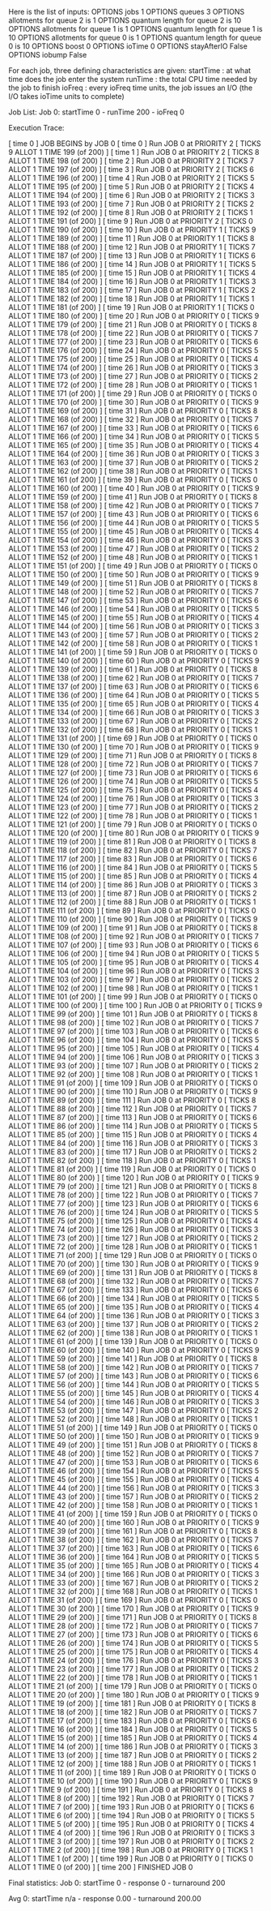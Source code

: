 Here is the list of inputs:
OPTIONS jobs 1
OPTIONS queues 3
OPTIONS allotments for queue  2 is   1
OPTIONS quantum length for queue  2 is  10
OPTIONS allotments for queue  1 is   1
OPTIONS quantum length for queue  1 is  10
OPTIONS allotments for queue  0 is   1
OPTIONS quantum length for queue  0 is  10
OPTIONS boost 0
OPTIONS ioTime 0
OPTIONS stayAfterIO False
OPTIONS iobump False


For each job, three defining characteristics are given:
  startTime : at what time does the job enter the system
  runTime   : the total CPU time needed by the job to finish
  ioFreq    : every ioFreq time units, the job issues an I/O
              (the I/O takes ioTime units to complete)

Job List:
  Job  0: startTime   0 - runTime 200 - ioFreq   0


Execution Trace:

[ time 0 ] JOB BEGINS by JOB 0
[ time 0 ] Run JOB 0 at PRIORITY 2 [ TICKS 9 ALLOT 1 TIME 199 (of 200) ]
[ time 1 ] Run JOB 0 at PRIORITY 2 [ TICKS 8 ALLOT 1 TIME 198 (of 200) ]
[ time 2 ] Run JOB 0 at PRIORITY 2 [ TICKS 7 ALLOT 1 TIME 197 (of 200) ]
[ time 3 ] Run JOB 0 at PRIORITY 2 [ TICKS 6 ALLOT 1 TIME 196 (of 200) ]
[ time 4 ] Run JOB 0 at PRIORITY 2 [ TICKS 5 ALLOT 1 TIME 195 (of 200) ]
[ time 5 ] Run JOB 0 at PRIORITY 2 [ TICKS 4 ALLOT 1 TIME 194 (of 200) ]
[ time 6 ] Run JOB 0 at PRIORITY 2 [ TICKS 3 ALLOT 1 TIME 193 (of 200) ]
[ time 7 ] Run JOB 0 at PRIORITY 2 [ TICKS 2 ALLOT 1 TIME 192 (of 200) ]
[ time 8 ] Run JOB 0 at PRIORITY 2 [ TICKS 1 ALLOT 1 TIME 191 (of 200) ]
[ time 9 ] Run JOB 0 at PRIORITY 2 [ TICKS 0 ALLOT 1 TIME 190 (of 200) ]
[ time 10 ] Run JOB 0 at PRIORITY 1 [ TICKS 9 ALLOT 1 TIME 189 (of 200) ]
[ time 11 ] Run JOB 0 at PRIORITY 1 [ TICKS 8 ALLOT 1 TIME 188 (of 200) ]
[ time 12 ] Run JOB 0 at PRIORITY 1 [ TICKS 7 ALLOT 1 TIME 187 (of 200) ]
[ time 13 ] Run JOB 0 at PRIORITY 1 [ TICKS 6 ALLOT 1 TIME 186 (of 200) ]
[ time 14 ] Run JOB 0 at PRIORITY 1 [ TICKS 5 ALLOT 1 TIME 185 (of 200) ]
[ time 15 ] Run JOB 0 at PRIORITY 1 [ TICKS 4 ALLOT 1 TIME 184 (of 200) ]
[ time 16 ] Run JOB 0 at PRIORITY 1 [ TICKS 3 ALLOT 1 TIME 183 (of 200) ]
[ time 17 ] Run JOB 0 at PRIORITY 1 [ TICKS 2 ALLOT 1 TIME 182 (of 200) ]
[ time 18 ] Run JOB 0 at PRIORITY 1 [ TICKS 1 ALLOT 1 TIME 181 (of 200) ]
[ time 19 ] Run JOB 0 at PRIORITY 1 [ TICKS 0 ALLOT 1 TIME 180 (of 200) ]
[ time 20 ] Run JOB 0 at PRIORITY 0 [ TICKS 9 ALLOT 1 TIME 179 (of 200) ]
[ time 21 ] Run JOB 0 at PRIORITY 0 [ TICKS 8 ALLOT 1 TIME 178 (of 200) ]
[ time 22 ] Run JOB 0 at PRIORITY 0 [ TICKS 7 ALLOT 1 TIME 177 (of 200) ]
[ time 23 ] Run JOB 0 at PRIORITY 0 [ TICKS 6 ALLOT 1 TIME 176 (of 200) ]
[ time 24 ] Run JOB 0 at PRIORITY 0 [ TICKS 5 ALLOT 1 TIME 175 (of 200) ]
[ time 25 ] Run JOB 0 at PRIORITY 0 [ TICKS 4 ALLOT 1 TIME 174 (of 200) ]
[ time 26 ] Run JOB 0 at PRIORITY 0 [ TICKS 3 ALLOT 1 TIME 173 (of 200) ]
[ time 27 ] Run JOB 0 at PRIORITY 0 [ TICKS 2 ALLOT 1 TIME 172 (of 200) ]
[ time 28 ] Run JOB 0 at PRIORITY 0 [ TICKS 1 ALLOT 1 TIME 171 (of 200) ]
[ time 29 ] Run JOB 0 at PRIORITY 0 [ TICKS 0 ALLOT 1 TIME 170 (of 200) ]
[ time 30 ] Run JOB 0 at PRIORITY 0 [ TICKS 9 ALLOT 1 TIME 169 (of 200) ]
[ time 31 ] Run JOB 0 at PRIORITY 0 [ TICKS 8 ALLOT 1 TIME 168 (of 200) ]
[ time 32 ] Run JOB 0 at PRIORITY 0 [ TICKS 7 ALLOT 1 TIME 167 (of 200) ]
[ time 33 ] Run JOB 0 at PRIORITY 0 [ TICKS 6 ALLOT 1 TIME 166 (of 200) ]
[ time 34 ] Run JOB 0 at PRIORITY 0 [ TICKS 5 ALLOT 1 TIME 165 (of 200) ]
[ time 35 ] Run JOB 0 at PRIORITY 0 [ TICKS 4 ALLOT 1 TIME 164 (of 200) ]
[ time 36 ] Run JOB 0 at PRIORITY 0 [ TICKS 3 ALLOT 1 TIME 163 (of 200) ]
[ time 37 ] Run JOB 0 at PRIORITY 0 [ TICKS 2 ALLOT 1 TIME 162 (of 200) ]
[ time 38 ] Run JOB 0 at PRIORITY 0 [ TICKS 1 ALLOT 1 TIME 161 (of 200) ]
[ time 39 ] Run JOB 0 at PRIORITY 0 [ TICKS 0 ALLOT 1 TIME 160 (of 200) ]
[ time 40 ] Run JOB 0 at PRIORITY 0 [ TICKS 9 ALLOT 1 TIME 159 (of 200) ]
[ time 41 ] Run JOB 0 at PRIORITY 0 [ TICKS 8 ALLOT 1 TIME 158 (of 200) ]
[ time 42 ] Run JOB 0 at PRIORITY 0 [ TICKS 7 ALLOT 1 TIME 157 (of 200) ]
[ time 43 ] Run JOB 0 at PRIORITY 0 [ TICKS 6 ALLOT 1 TIME 156 (of 200) ]
[ time 44 ] Run JOB 0 at PRIORITY 0 [ TICKS 5 ALLOT 1 TIME 155 (of 200) ]
[ time 45 ] Run JOB 0 at PRIORITY 0 [ TICKS 4 ALLOT 1 TIME 154 (of 200) ]
[ time 46 ] Run JOB 0 at PRIORITY 0 [ TICKS 3 ALLOT 1 TIME 153 (of 200) ]
[ time 47 ] Run JOB 0 at PRIORITY 0 [ TICKS 2 ALLOT 1 TIME 152 (of 200) ]
[ time 48 ] Run JOB 0 at PRIORITY 0 [ TICKS 1 ALLOT 1 TIME 151 (of 200) ]
[ time 49 ] Run JOB 0 at PRIORITY 0 [ TICKS 0 ALLOT 1 TIME 150 (of 200) ]
[ time 50 ] Run JOB 0 at PRIORITY 0 [ TICKS 9 ALLOT 1 TIME 149 (of 200) ]
[ time 51 ] Run JOB 0 at PRIORITY 0 [ TICKS 8 ALLOT 1 TIME 148 (of 200) ]
[ time 52 ] Run JOB 0 at PRIORITY 0 [ TICKS 7 ALLOT 1 TIME 147 (of 200) ]
[ time 53 ] Run JOB 0 at PRIORITY 0 [ TICKS 6 ALLOT 1 TIME 146 (of 200) ]
[ time 54 ] Run JOB 0 at PRIORITY 0 [ TICKS 5 ALLOT 1 TIME 145 (of 200) ]
[ time 55 ] Run JOB 0 at PRIORITY 0 [ TICKS 4 ALLOT 1 TIME 144 (of 200) ]
[ time 56 ] Run JOB 0 at PRIORITY 0 [ TICKS 3 ALLOT 1 TIME 143 (of 200) ]
[ time 57 ] Run JOB 0 at PRIORITY 0 [ TICKS 2 ALLOT 1 TIME 142 (of 200) ]
[ time 58 ] Run JOB 0 at PRIORITY 0 [ TICKS 1 ALLOT 1 TIME 141 (of 200) ]
[ time 59 ] Run JOB 0 at PRIORITY 0 [ TICKS 0 ALLOT 1 TIME 140 (of 200) ]
[ time 60 ] Run JOB 0 at PRIORITY 0 [ TICKS 9 ALLOT 1 TIME 139 (of 200) ]
[ time 61 ] Run JOB 0 at PRIORITY 0 [ TICKS 8 ALLOT 1 TIME 138 (of 200) ]
[ time 62 ] Run JOB 0 at PRIORITY 0 [ TICKS 7 ALLOT 1 TIME 137 (of 200) ]
[ time 63 ] Run JOB 0 at PRIORITY 0 [ TICKS 6 ALLOT 1 TIME 136 (of 200) ]
[ time 64 ] Run JOB 0 at PRIORITY 0 [ TICKS 5 ALLOT 1 TIME 135 (of 200) ]
[ time 65 ] Run JOB 0 at PRIORITY 0 [ TICKS 4 ALLOT 1 TIME 134 (of 200) ]
[ time 66 ] Run JOB 0 at PRIORITY 0 [ TICKS 3 ALLOT 1 TIME 133 (of 200) ]
[ time 67 ] Run JOB 0 at PRIORITY 0 [ TICKS 2 ALLOT 1 TIME 132 (of 200) ]
[ time 68 ] Run JOB 0 at PRIORITY 0 [ TICKS 1 ALLOT 1 TIME 131 (of 200) ]
[ time 69 ] Run JOB 0 at PRIORITY 0 [ TICKS 0 ALLOT 1 TIME 130 (of 200) ]
[ time 70 ] Run JOB 0 at PRIORITY 0 [ TICKS 9 ALLOT 1 TIME 129 (of 200) ]
[ time 71 ] Run JOB 0 at PRIORITY 0 [ TICKS 8 ALLOT 1 TIME 128 (of 200) ]
[ time 72 ] Run JOB 0 at PRIORITY 0 [ TICKS 7 ALLOT 1 TIME 127 (of 200) ]
[ time 73 ] Run JOB 0 at PRIORITY 0 [ TICKS 6 ALLOT 1 TIME 126 (of 200) ]
[ time 74 ] Run JOB 0 at PRIORITY 0 [ TICKS 5 ALLOT 1 TIME 125 (of 200) ]
[ time 75 ] Run JOB 0 at PRIORITY 0 [ TICKS 4 ALLOT 1 TIME 124 (of 200) ]
[ time 76 ] Run JOB 0 at PRIORITY 0 [ TICKS 3 ALLOT 1 TIME 123 (of 200) ]
[ time 77 ] Run JOB 0 at PRIORITY 0 [ TICKS 2 ALLOT 1 TIME 122 (of 200) ]
[ time 78 ] Run JOB 0 at PRIORITY 0 [ TICKS 1 ALLOT 1 TIME 121 (of 200) ]
[ time 79 ] Run JOB 0 at PRIORITY 0 [ TICKS 0 ALLOT 1 TIME 120 (of 200) ]
[ time 80 ] Run JOB 0 at PRIORITY 0 [ TICKS 9 ALLOT 1 TIME 119 (of 200) ]
[ time 81 ] Run JOB 0 at PRIORITY 0 [ TICKS 8 ALLOT 1 TIME 118 (of 200) ]
[ time 82 ] Run JOB 0 at PRIORITY 0 [ TICKS 7 ALLOT 1 TIME 117 (of 200) ]
[ time 83 ] Run JOB 0 at PRIORITY 0 [ TICKS 6 ALLOT 1 TIME 116 (of 200) ]
[ time 84 ] Run JOB 0 at PRIORITY 0 [ TICKS 5 ALLOT 1 TIME 115 (of 200) ]
[ time 85 ] Run JOB 0 at PRIORITY 0 [ TICKS 4 ALLOT 1 TIME 114 (of 200) ]
[ time 86 ] Run JOB 0 at PRIORITY 0 [ TICKS 3 ALLOT 1 TIME 113 (of 200) ]
[ time 87 ] Run JOB 0 at PRIORITY 0 [ TICKS 2 ALLOT 1 TIME 112 (of 200) ]
[ time 88 ] Run JOB 0 at PRIORITY 0 [ TICKS 1 ALLOT 1 TIME 111 (of 200) ]
[ time 89 ] Run JOB 0 at PRIORITY 0 [ TICKS 0 ALLOT 1 TIME 110 (of 200) ]
[ time 90 ] Run JOB 0 at PRIORITY 0 [ TICKS 9 ALLOT 1 TIME 109 (of 200) ]
[ time 91 ] Run JOB 0 at PRIORITY 0 [ TICKS 8 ALLOT 1 TIME 108 (of 200) ]
[ time 92 ] Run JOB 0 at PRIORITY 0 [ TICKS 7 ALLOT 1 TIME 107 (of 200) ]
[ time 93 ] Run JOB 0 at PRIORITY 0 [ TICKS 6 ALLOT 1 TIME 106 (of 200) ]
[ time 94 ] Run JOB 0 at PRIORITY 0 [ TICKS 5 ALLOT 1 TIME 105 (of 200) ]
[ time 95 ] Run JOB 0 at PRIORITY 0 [ TICKS 4 ALLOT 1 TIME 104 (of 200) ]
[ time 96 ] Run JOB 0 at PRIORITY 0 [ TICKS 3 ALLOT 1 TIME 103 (of 200) ]
[ time 97 ] Run JOB 0 at PRIORITY 0 [ TICKS 2 ALLOT 1 TIME 102 (of 200) ]
[ time 98 ] Run JOB 0 at PRIORITY 0 [ TICKS 1 ALLOT 1 TIME 101 (of 200) ]
[ time 99 ] Run JOB 0 at PRIORITY 0 [ TICKS 0 ALLOT 1 TIME 100 (of 200) ]
[ time 100 ] Run JOB 0 at PRIORITY 0 [ TICKS 9 ALLOT 1 TIME 99 (of 200) ]
[ time 101 ] Run JOB 0 at PRIORITY 0 [ TICKS 8 ALLOT 1 TIME 98 (of 200) ]
[ time 102 ] Run JOB 0 at PRIORITY 0 [ TICKS 7 ALLOT 1 TIME 97 (of 200) ]
[ time 103 ] Run JOB 0 at PRIORITY 0 [ TICKS 6 ALLOT 1 TIME 96 (of 200) ]
[ time 104 ] Run JOB 0 at PRIORITY 0 [ TICKS 5 ALLOT 1 TIME 95 (of 200) ]
[ time 105 ] Run JOB 0 at PRIORITY 0 [ TICKS 4 ALLOT 1 TIME 94 (of 200) ]
[ time 106 ] Run JOB 0 at PRIORITY 0 [ TICKS 3 ALLOT 1 TIME 93 (of 200) ]
[ time 107 ] Run JOB 0 at PRIORITY 0 [ TICKS 2 ALLOT 1 TIME 92 (of 200) ]
[ time 108 ] Run JOB 0 at PRIORITY 0 [ TICKS 1 ALLOT 1 TIME 91 (of 200) ]
[ time 109 ] Run JOB 0 at PRIORITY 0 [ TICKS 0 ALLOT 1 TIME 90 (of 200) ]
[ time 110 ] Run JOB 0 at PRIORITY 0 [ TICKS 9 ALLOT 1 TIME 89 (of 200) ]
[ time 111 ] Run JOB 0 at PRIORITY 0 [ TICKS 8 ALLOT 1 TIME 88 (of 200) ]
[ time 112 ] Run JOB 0 at PRIORITY 0 [ TICKS 7 ALLOT 1 TIME 87 (of 200) ]
[ time 113 ] Run JOB 0 at PRIORITY 0 [ TICKS 6 ALLOT 1 TIME 86 (of 200) ]
[ time 114 ] Run JOB 0 at PRIORITY 0 [ TICKS 5 ALLOT 1 TIME 85 (of 200) ]
[ time 115 ] Run JOB 0 at PRIORITY 0 [ TICKS 4 ALLOT 1 TIME 84 (of 200) ]
[ time 116 ] Run JOB 0 at PRIORITY 0 [ TICKS 3 ALLOT 1 TIME 83 (of 200) ]
[ time 117 ] Run JOB 0 at PRIORITY 0 [ TICKS 2 ALLOT 1 TIME 82 (of 200) ]
[ time 118 ] Run JOB 0 at PRIORITY 0 [ TICKS 1 ALLOT 1 TIME 81 (of 200) ]
[ time 119 ] Run JOB 0 at PRIORITY 0 [ TICKS 0 ALLOT 1 TIME 80 (of 200) ]
[ time 120 ] Run JOB 0 at PRIORITY 0 [ TICKS 9 ALLOT 1 TIME 79 (of 200) ]
[ time 121 ] Run JOB 0 at PRIORITY 0 [ TICKS 8 ALLOT 1 TIME 78 (of 200) ]
[ time 122 ] Run JOB 0 at PRIORITY 0 [ TICKS 7 ALLOT 1 TIME 77 (of 200) ]
[ time 123 ] Run JOB 0 at PRIORITY 0 [ TICKS 6 ALLOT 1 TIME 76 (of 200) ]
[ time 124 ] Run JOB 0 at PRIORITY 0 [ TICKS 5 ALLOT 1 TIME 75 (of 200) ]
[ time 125 ] Run JOB 0 at PRIORITY 0 [ TICKS 4 ALLOT 1 TIME 74 (of 200) ]
[ time 126 ] Run JOB 0 at PRIORITY 0 [ TICKS 3 ALLOT 1 TIME 73 (of 200) ]
[ time 127 ] Run JOB 0 at PRIORITY 0 [ TICKS 2 ALLOT 1 TIME 72 (of 200) ]
[ time 128 ] Run JOB 0 at PRIORITY 0 [ TICKS 1 ALLOT 1 TIME 71 (of 200) ]
[ time 129 ] Run JOB 0 at PRIORITY 0 [ TICKS 0 ALLOT 1 TIME 70 (of 200) ]
[ time 130 ] Run JOB 0 at PRIORITY 0 [ TICKS 9 ALLOT 1 TIME 69 (of 200) ]
[ time 131 ] Run JOB 0 at PRIORITY 0 [ TICKS 8 ALLOT 1 TIME 68 (of 200) ]
[ time 132 ] Run JOB 0 at PRIORITY 0 [ TICKS 7 ALLOT 1 TIME 67 (of 200) ]
[ time 133 ] Run JOB 0 at PRIORITY 0 [ TICKS 6 ALLOT 1 TIME 66 (of 200) ]
[ time 134 ] Run JOB 0 at PRIORITY 0 [ TICKS 5 ALLOT 1 TIME 65 (of 200) ]
[ time 135 ] Run JOB 0 at PRIORITY 0 [ TICKS 4 ALLOT 1 TIME 64 (of 200) ]
[ time 136 ] Run JOB 0 at PRIORITY 0 [ TICKS 3 ALLOT 1 TIME 63 (of 200) ]
[ time 137 ] Run JOB 0 at PRIORITY 0 [ TICKS 2 ALLOT 1 TIME 62 (of 200) ]
[ time 138 ] Run JOB 0 at PRIORITY 0 [ TICKS 1 ALLOT 1 TIME 61 (of 200) ]
[ time 139 ] Run JOB 0 at PRIORITY 0 [ TICKS 0 ALLOT 1 TIME 60 (of 200) ]
[ time 140 ] Run JOB 0 at PRIORITY 0 [ TICKS 9 ALLOT 1 TIME 59 (of 200) ]
[ time 141 ] Run JOB 0 at PRIORITY 0 [ TICKS 8 ALLOT 1 TIME 58 (of 200) ]
[ time 142 ] Run JOB 0 at PRIORITY 0 [ TICKS 7 ALLOT 1 TIME 57 (of 200) ]
[ time 143 ] Run JOB 0 at PRIORITY 0 [ TICKS 6 ALLOT 1 TIME 56 (of 200) ]
[ time 144 ] Run JOB 0 at PRIORITY 0 [ TICKS 5 ALLOT 1 TIME 55 (of 200) ]
[ time 145 ] Run JOB 0 at PRIORITY 0 [ TICKS 4 ALLOT 1 TIME 54 (of 200) ]
[ time 146 ] Run JOB 0 at PRIORITY 0 [ TICKS 3 ALLOT 1 TIME 53 (of 200) ]
[ time 147 ] Run JOB 0 at PRIORITY 0 [ TICKS 2 ALLOT 1 TIME 52 (of 200) ]
[ time 148 ] Run JOB 0 at PRIORITY 0 [ TICKS 1 ALLOT 1 TIME 51 (of 200) ]
[ time 149 ] Run JOB 0 at PRIORITY 0 [ TICKS 0 ALLOT 1 TIME 50 (of 200) ]
[ time 150 ] Run JOB 0 at PRIORITY 0 [ TICKS 9 ALLOT 1 TIME 49 (of 200) ]
[ time 151 ] Run JOB 0 at PRIORITY 0 [ TICKS 8 ALLOT 1 TIME 48 (of 200) ]
[ time 152 ] Run JOB 0 at PRIORITY 0 [ TICKS 7 ALLOT 1 TIME 47 (of 200) ]
[ time 153 ] Run JOB 0 at PRIORITY 0 [ TICKS 6 ALLOT 1 TIME 46 (of 200) ]
[ time 154 ] Run JOB 0 at PRIORITY 0 [ TICKS 5 ALLOT 1 TIME 45 (of 200) ]
[ time 155 ] Run JOB 0 at PRIORITY 0 [ TICKS 4 ALLOT 1 TIME 44 (of 200) ]
[ time 156 ] Run JOB 0 at PRIORITY 0 [ TICKS 3 ALLOT 1 TIME 43 (of 200) ]
[ time 157 ] Run JOB 0 at PRIORITY 0 [ TICKS 2 ALLOT 1 TIME 42 (of 200) ]
[ time 158 ] Run JOB 0 at PRIORITY 0 [ TICKS 1 ALLOT 1 TIME 41 (of 200) ]
[ time 159 ] Run JOB 0 at PRIORITY 0 [ TICKS 0 ALLOT 1 TIME 40 (of 200) ]
[ time 160 ] Run JOB 0 at PRIORITY 0 [ TICKS 9 ALLOT 1 TIME 39 (of 200) ]
[ time 161 ] Run JOB 0 at PRIORITY 0 [ TICKS 8 ALLOT 1 TIME 38 (of 200) ]
[ time 162 ] Run JOB 0 at PRIORITY 0 [ TICKS 7 ALLOT 1 TIME 37 (of 200) ]
[ time 163 ] Run JOB 0 at PRIORITY 0 [ TICKS 6 ALLOT 1 TIME 36 (of 200) ]
[ time 164 ] Run JOB 0 at PRIORITY 0 [ TICKS 5 ALLOT 1 TIME 35 (of 200) ]
[ time 165 ] Run JOB 0 at PRIORITY 0 [ TICKS 4 ALLOT 1 TIME 34 (of 200) ]
[ time 166 ] Run JOB 0 at PRIORITY 0 [ TICKS 3 ALLOT 1 TIME 33 (of 200) ]
[ time 167 ] Run JOB 0 at PRIORITY 0 [ TICKS 2 ALLOT 1 TIME 32 (of 200) ]
[ time 168 ] Run JOB 0 at PRIORITY 0 [ TICKS 1 ALLOT 1 TIME 31 (of 200) ]
[ time 169 ] Run JOB 0 at PRIORITY 0 [ TICKS 0 ALLOT 1 TIME 30 (of 200) ]
[ time 170 ] Run JOB 0 at PRIORITY 0 [ TICKS 9 ALLOT 1 TIME 29 (of 200) ]
[ time 171 ] Run JOB 0 at PRIORITY 0 [ TICKS 8 ALLOT 1 TIME 28 (of 200) ]
[ time 172 ] Run JOB 0 at PRIORITY 0 [ TICKS 7 ALLOT 1 TIME 27 (of 200) ]
[ time 173 ] Run JOB 0 at PRIORITY 0 [ TICKS 6 ALLOT 1 TIME 26 (of 200) ]
[ time 174 ] Run JOB 0 at PRIORITY 0 [ TICKS 5 ALLOT 1 TIME 25 (of 200) ]
[ time 175 ] Run JOB 0 at PRIORITY 0 [ TICKS 4 ALLOT 1 TIME 24 (of 200) ]
[ time 176 ] Run JOB 0 at PRIORITY 0 [ TICKS 3 ALLOT 1 TIME 23 (of 200) ]
[ time 177 ] Run JOB 0 at PRIORITY 0 [ TICKS 2 ALLOT 1 TIME 22 (of 200) ]
[ time 178 ] Run JOB 0 at PRIORITY 0 [ TICKS 1 ALLOT 1 TIME 21 (of 200) ]
[ time 179 ] Run JOB 0 at PRIORITY 0 [ TICKS 0 ALLOT 1 TIME 20 (of 200) ]
[ time 180 ] Run JOB 0 at PRIORITY 0 [ TICKS 9 ALLOT 1 TIME 19 (of 200) ]
[ time 181 ] Run JOB 0 at PRIORITY 0 [ TICKS 8 ALLOT 1 TIME 18 (of 200) ]
[ time 182 ] Run JOB 0 at PRIORITY 0 [ TICKS 7 ALLOT 1 TIME 17 (of 200) ]
[ time 183 ] Run JOB 0 at PRIORITY 0 [ TICKS 6 ALLOT 1 TIME 16 (of 200) ]
[ time 184 ] Run JOB 0 at PRIORITY 0 [ TICKS 5 ALLOT 1 TIME 15 (of 200) ]
[ time 185 ] Run JOB 0 at PRIORITY 0 [ TICKS 4 ALLOT 1 TIME 14 (of 200) ]
[ time 186 ] Run JOB 0 at PRIORITY 0 [ TICKS 3 ALLOT 1 TIME 13 (of 200) ]
[ time 187 ] Run JOB 0 at PRIORITY 0 [ TICKS 2 ALLOT 1 TIME 12 (of 200) ]
[ time 188 ] Run JOB 0 at PRIORITY 0 [ TICKS 1 ALLOT 1 TIME 11 (of 200) ]
[ time 189 ] Run JOB 0 at PRIORITY 0 [ TICKS 0 ALLOT 1 TIME 10 (of 200) ]
[ time 190 ] Run JOB 0 at PRIORITY 0 [ TICKS 9 ALLOT 1 TIME 9 (of 200) ]
[ time 191 ] Run JOB 0 at PRIORITY 0 [ TICKS 8 ALLOT 1 TIME 8 (of 200) ]
[ time 192 ] Run JOB 0 at PRIORITY 0 [ TICKS 7 ALLOT 1 TIME 7 (of 200) ]
[ time 193 ] Run JOB 0 at PRIORITY 0 [ TICKS 6 ALLOT 1 TIME 6 (of 200) ]
[ time 194 ] Run JOB 0 at PRIORITY 0 [ TICKS 5 ALLOT 1 TIME 5 (of 200) ]
[ time 195 ] Run JOB 0 at PRIORITY 0 [ TICKS 4 ALLOT 1 TIME 4 (of 200) ]
[ time 196 ] Run JOB 0 at PRIORITY 0 [ TICKS 3 ALLOT 1 TIME 3 (of 200) ]
[ time 197 ] Run JOB 0 at PRIORITY 0 [ TICKS 2 ALLOT 1 TIME 2 (of 200) ]
[ time 198 ] Run JOB 0 at PRIORITY 0 [ TICKS 1 ALLOT 1 TIME 1 (of 200) ]
[ time 199 ] Run JOB 0 at PRIORITY 0 [ TICKS 0 ALLOT 1 TIME 0 (of 200) ]
[ time 200 ] FINISHED JOB 0

Final statistics:
  Job  0: startTime   0 - response   0 - turnaround 200

  Avg  0: startTime n/a - response 0.00 - turnaround 200.00


